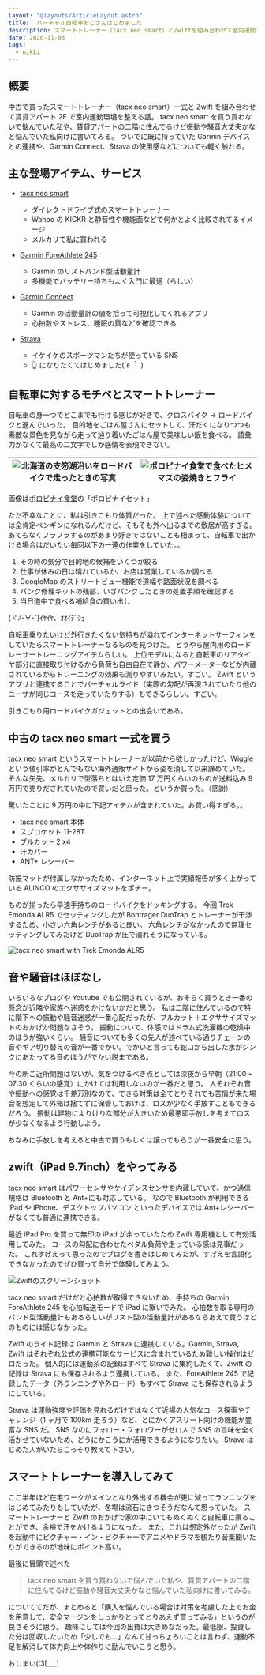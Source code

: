 ```yaml
---
layout: "@layouts/ArticleLayout.astro"
title:  バーチャル自転車おじさんはじめました
description: スマートトレーナー（tacx neo smart）とZwiftを組み合わせて室内運動環境を整える
date: 2020-11-03
tags:
  - nikki
---
```


## 概要

中古で買ったスマートトレーナー（tacx neo smart）一式と Zwift を組み合わせて賃貸アパート 2F で室内運動環境を整える話。
tacx neo smart を買う買わないで悩んでいた私や、賃貸アパートの二階に住んでるけど振動や騒音大丈夫かなと悩んでいた私向けに書いてみる。
ついでに既に持っていた Garmin デバイスとの連携や、Garmin Connect、Strava の使用感などについても軽く触れる。

## 主な登場アイテム、サービス

- [tacx neo smart](https://tacx.com/product/neo-2t-smart/)

  - ダイレクトドライブ式のスマートトレーナー
  - Wahoo の KICKR と静音性や機能面などで何かとよく比較されてるイメージ
  - メルカリで私に買われる

- [Garmin ForeAthlete 245](https://www.garmin.co.jp/products/intosports/foreathlete-245-black-slate/)

  - Garmin のリストバンド型活動量計
  - 多機能でバッテリー持ちもよく入門に最適（らしい）

- [Garmin Connect](https://connect.garmin.com/)

  - Garmin の活動量計の値を拾って可視化してくれるアプリ
  - 心拍数やストレス、睡眠の質などを確認できる

- [Strava](https://www.strava.com/?hl=ja-jp)

  - イケイケのスポーツマンたちが使っている SNS
  - 👆 になりたくてはじめました(´ε ｀ )

## 自転車に対するモチベとスマートトレーナー

自転車の身一つでどこまでも行ける感じが好きで、クロスバイク → ロードバイクと進んでいった。
目的地をごはん屋さんにセットして、汗だくになりつつも素敵な景色を見ながら走って辿り着いたごはん屋で美味しい飯を食べる。
語彙力がなくて最高の二文字でしか感情を表現できない。

| ![北海道の支笏湖沿いをロードバイクで走ったときの写真](https://i.gyazo.com/d071256098afa424c1f61d146fe07f4d.jpg "北海道の支笏湖沿いをロードバイクで走ったときの写真") | ![ポロピナイ食堂で食べたヒメマスの姿焼きとフライ](https://i.gyazo.com/562387beecf84866a0c3683c559f5aa3.jpg "ポロピナイ食堂で食べたヒメマスの姿焼きとフライ") |
| -------------------------------------------------------------------------------------------------------------------------------------------------------------------- | ------------------------------------------------------------------------------------------------------------------------------------------------------------ |


画像は[ポロピナイ食堂](https://www.welcome-to-chitose.jp/archives/tourism/8669.html)の「ポロピナイセット」

ただ不幸なことに、私は引きこもり体質だった。
上で述べた感動体験については全肯定ペンギンになれるんだけど、そもそも外へ出るまでの敷居が高すぎる。
あてもなくフラフラするのがあまり好きではないことも相まって、自転車で出かける場合はだいたい毎回以下の一連の作業をしていた。。

1. その時の気分で目的地の候補をいくつか絞る
2. 仕事が休みの日は晴れているか、お店は営業しているか調べる
3. GoogleMap のストリートビュー機能で道幅や路面状況を調べる
4. パンク修理キットの残部、いざパンクしたときの処置手順を確認する
5. 当日道中で食べる補給食の買い出し

(ヾﾉ･∀･`)ｲﾔｲﾔ、ｵｵｲﾃﾞｼｮ

自転車乗りたいけど外行きたくない気持ちが溢れてインターネットサーフィンをしていたらスマートトレーナーなるものを見つけた。
どうやら屋内用のロードレーサートレーニングアイテムらしい。
上位モデルになると自転車のリアタイヤ部分に直接取り付けるから負荷も自由自在で静か、パワーメーターなどが内蔵されているからトレーニングの効果も測りやすいみたい。すごい。
Zwift というアプリと連携することでバーチャルライド（実際の勾配が再現されていたり他のユーザが同じコースを走っていたりする）もできるらしい。すごい。

引きこもり用ロードバイクガジェットとの出会いである。

## 中古の tacx neo smart 一式を買う

tacx neo smart というスマートトレーナーが以前から欲しかったけど、Wiggle という値引率がとんでもない海外通販サイトから姿を消して以来諦めていた。
そんな矢先、メルカリで型落ちとはいえ定価 17 万円くらいのものが送料込み 9 万円で売りだされていたので買いだと思った。というか買った。（感謝）

驚いたことに 9 万円の中に下記アイテムが含まれていた。お買い得すぎる。。

- tacx neo smart 本体
- スプロケット 11-28T
- ブルカット 2 x4
- 汗カバー
- ANT+ レシーバー

防振マットが付属しなかったため、インターネット上で実績報告が多く上がっている ALINCO のエクササイズマットをポチー。

ものが揃ったら早速手持ちのロードバイクをドッキングする。
今回 Trek Emonda ALR5 でセッティングしたが Bontrager DuoTrap とトレーナーが干渉するため、小さい六角レンチがあると良い。
六角レンチがなかったので無理セッティングしてみたけど DuoTrap が圧で潰れそうになっている。

![tacx neo smart with Trek Emonda ALR5](https://i.gyazo.com/981a1756918ed3db9420611d2b54243f.jpg "tacx neo smart with Trek Emonda ALR5")

## 音や騒音はほぼなし

いろいろなブログや Youtube でも公開されているが、おそらく買うとき一番の懸念が近隣や家族へ迷惑をかけないかだと思う。
私は二階に住んでいるので特に階下への振動や騒音迷惑が一番心配だったが、ブルカット＋エクササイズマットのおかげか問題なさそう。
振動について、体感ではドラム式洗濯機の乾燥中のほうが強いくらい。
騒音についても多くの先人が述べている通りチェーンの音やギア切り替えの音が一番でかい。でかいと言っても蛇口から出した水がシンクにあたってる音のほうがでかい説まである。

今の所ご近所問題はないが、気をつけるべき点としては深夜から早朝（21:00 ~ 07:30 くらいの感覚）にかけては利用しないのが一番だと思う。
人それぞれ音や振動への感覚は千差万別なので、できる対策は全てとりそれでも苦情が来た場合を想定して外箱は捨てずに保管しておけば、ロスが少なく手放すこともできるだろう。
振動は建物によりけりな部分が大きいため最悪即手放しを考えてロスが少なくなるよう行動しよう。

ちなみに手放しを考えると中古で買うもしくは譲ってもらうが一番安全に思う。

## zwift（iPad 9.7inch）をやってみる

tacx neo smart はパワーセンサやケイデンスセンサを内蔵していて、かつ通信規格は Bluetooth と Ant+にも対応している。
なので Bluetooth が利用できる iPad や iPhone、デスクトップパソコン といったデバイスでは Ant+レシーバーがなくても普通に連携できる。

最近 iPad Pro を買って無印の iPad が余っていたため Zwift 専用機として有効活用してみた。
コースの勾配に合わせたペダル負荷や走っている感は見事だった。
これすげえって思ったのでブログを書きはじめてみたが、すげえを言語化できなかったのでぜひ買って自分で体験してみよう。

![Zwiftのスクリーンショット](https://i.gyazo.com/f07ce1a8aac8aba082c3424a68abff9d.jpg "Zwiftのスクリーンショット")

tacx neo smart だけだと心拍数が取得できないため、手持ちの Garmin ForeAthlete 245 を心拍転送モードで iPad に繋いでみた。
心拍数を取る専用のバンド型活動量計もあるらしいがリスト型の活動量計があるならあえて買うほどのものには感じなかった。

Zwift のライド記録は Garmin と Strava に連携している。Garmin, Strava, Zwift はそれぞれ公式の連携可能なサービスに含まれているため難しい操作はゼロだった。
個人的には運動系の記録はすべて Strava に集約したくて、Zwift の記録は Strava にも保存されるよう連携している。
また、ForeAthlete 245 で記録したデータ（外ランニングや外ロード）もすべて Strava にも保存されるようにしている。

Strava は運動強度や評価を見れるだけではなくて近場の人気なコース探索やチャレンジ（1 ヶ月で 100km 走ろう）など、とにかくアスリート向けの機能が豊富な SNS だ。
SNS なのにフォロー・フォロワーがゼロ人で SNS の旨味を全く活かせていないため、どうにかこうにか活用できるようになりたい。
Strava はじめた人がいたらこっそり教えて下さい。

## スマートトレーナーを導入してみて

ここ半年ほど在宅ワークがメインとなり外出する機会が更に減ってランニングをはじめてみたりもしていたが、冬場は流石にきつそうだなんて思っていた。
スマートトレーナーと Zwift のおかげで家の中にいてもぬくぬくと自転車に乗ることができ、余裕で汗をかけるようになった。
また、これは想定外だったが Zwift を起動中にピクチャー・イン・ピクチャーでアニメやドラマを観たり音楽聞いたりができるのが地味にポイント高い。

最後に冒頭で述べた

> tacx neo smart を買う買わないで悩んでいた私や、賃貸アパートの二階に住んでるけど振動や騒音大丈夫かなと悩んでいた私向けに書いてみる。

についててだが、まとめると「購入を悩んでいる場合は対策を考慮した上でお金を用意して、安全マージンをしっかりとってとりあえず買ってみる」というのが良さそうに思う。
趣味にしては今回の出費は大きめなだった。最低限、投資した分は回収したいため「少しでも…」なんて甘っちょろいことは言わず、運動不足を解消して体力向上や体作りに励んでいこうと思う。

おしまい(¦3[___]